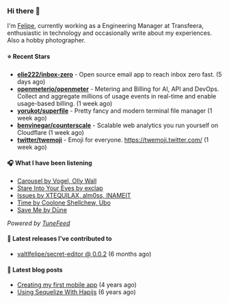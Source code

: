### Hi there 👋

I'm [Felipe](https://felipevm.com), currently working as a Engineering Manager at Transfeera, enthusiastic in technology and occasionally write about my experiences. Also a hobby photographer.

#### ⭐ Recent Stars
- **[elie222/inbox-zero](https://github.com/elie222/inbox-zero)** - Open source email app to reach inbox zero fast. (5 days ago)
- **[openmeterio/openmeter](https://github.com/openmeterio/openmeter)** - Metering and Billing for AI, API and DevOps. Collect and aggregate millions of usage events in real-time and enable usage-based billing. (1 week ago)
- **[yorukot/superfile](https://github.com/yorukot/superfile)** - Pretty fancy and modern terminal file manager (1 week ago)
- **[benvinegar/counterscale](https://github.com/benvinegar/counterscale)** - Scalable web analytics you run yourself on Cloudflare (1 week ago)
- **[twitter/twemoji](https://github.com/twitter/twemoji)** - Emoji for everyone. https://twemoji.twitter.com/ (1 week ago)

#### 🎧 What I have been listening
- [Carousel by Vogel, Olly Wall](https://open.spotify.com/track/5uybQCL4M61f4KVaZBLpgr)
- [Stare Into Your Eyes by exclap](https://open.spotify.com/track/21YSNocrWGa1vdSeXsOypC)
- [Issues by XTEQUILAX, alm0ss, INAMEIT](https://open.spotify.com/track/4jgEQHgFDPQxHG1B26lBkl)
- [Time by Coolone Shellchew, Ubo](https://open.spotify.com/track/24xW7Aj0ID7n7io6rwMtUW)
- [Save Me by Dūne](https://open.spotify.com/track/3WuCtioRgRisEqZLS6hyy2)

_Powered by [TuneFeed](https://tunefeed.app?ref=valtlfelipe-gh-profile)_ 

#### 🚀 Latest releases I've contributed to


- [valtlfelipe/secret-editor @ 0.0.2](https://github.com/valtlfelipe/secret-editor/releases/tag/0.0.2) (6 months ago)

#### 📄 Latest blog posts
- [Creating my first mobile app](https://felipevm.com/posts/creating-my-first-mobile-app/) (4 years ago)
- [Using Sequelize With Hapijs](https://felipevm.com/posts/using-sequelize-with-hapijs/) (6 years ago)
